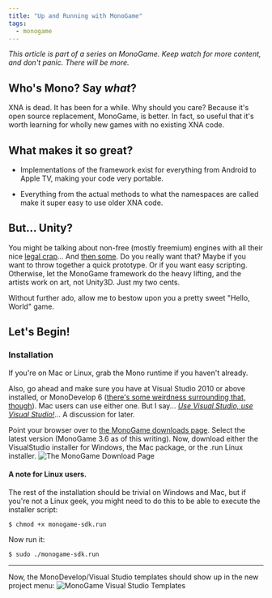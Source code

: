 ```yaml
---
title: "Up and Running with MonoGame"
tags:
  - monogame
---
```


*This article is part of a series on MonoGame. Keep watch for more content, and don't panic. There will be more.*

## Who's Mono? Say *what*?

XNA is dead. It has been for a while. Why should you care? Because it's open source replacement, MonoGame, is better. In fact, so useful that it's worth learning for wholly new games with no existing XNA code.


## What makes it so great?

* Implementations of the framework exist for everything from Android to Apple TV, making your code very portable.

* Everything from the actual methods to what the namespaces are called make it super easy to use older XNA code.

## But... Unity?

You might be talking about non-free (mostly freemium) engines with all their nice [legal crap](https://www.unrealengine.com/en-US/eula)... And [then some](https://unity3d.com/legal/terms-of-service). Do you really want that? Maybe if you want to throw together a quick prototype. Or if you want easy scripting. Otherwise, let the MonoGame framework do the heavy lifting, and the artists work on art, not Unity3D. Just my two cents.



Without further ado, allow me to bestow upon you a pretty sweet "Hello, World" game.



## Let's Begin!

### Installation
If you're on Mac or Linux, grab the Mono runtime if you haven't already. 

Also, go ahead and make sure you have at Visual Studio 2010 or above installed, or MonoDevelop 6 ([there's some weirdness surrounding that, though](http://community.monogame.net/t/installing-monogame-3-6-on-linux/8811)). Mac users can use either one. But I say... *[Use Visual Studio, use Visual Studio!](https://www.reddit.com/r/Unity3D/comments/2k0io0/monodevelop_vs_visual_studio_as_a_c_programmer/)*... A discussion for later.

Point your browser over to [the MonoGame downloads page](http://www.monogame.net/downloads). Select the latest version (MonoGame 3.6 as of this writing). Now, download either the VisualStudio installer for Windows, the Mac package, or the .run Linux installer.
![The MonoGame Download Page](https://i.imgur.com/BP16NbE.png)

#### A note for Linux users.
The rest of the installation should be trivial on Windows and Mac, but if you're not a Linux geek, you might need to do this to be able to execute the installer script:

```
$ chmod +x monogame-sdk.run
```
Now run it:
```
$ sudo ./monogame-sdk.run
```

---
Now, the MonoDevelop/Visual Studio templates should show up in the new project menu:
![MonoGame Visual Studio Templates](https://i.imgur.com/bkxKUlp.png)